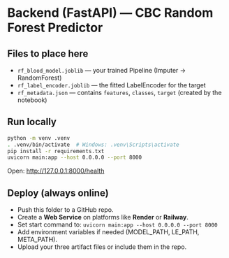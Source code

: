 
# Backend (FastAPI) — CBC Random Forest Predictor

## Files to place here
- `rf_blood_model.joblib` — your trained Pipeline (Imputer → RandomForest)
- `rf_label_encoder.joblib` — the fitted LabelEncoder for the target
- `rf_metadata.json` — contains `features`, `classes`, `target` (created by the notebook)

## Run locally
```bash
python -m venv .venv
. .venv/bin/activate  # Windows: .venv\Scripts\activate
pip install -r requirements.txt
uvicorn main:app --host 0.0.0.0 --port 8000
```
Open: http://127.0.0.1:8000/health

## Deploy (always online)
- Push this folder to a GitHub repo.
- Create a **Web Service** on platforms like **Render** or **Railway**.
- Set start command to: `uvicorn main:app --host 0.0.0.0 --port 8000`
- Add environment variables if needed (MODEL_PATH, LE_PATH, META_PATH).
- Upload your three artifact files or include them in the repo.
